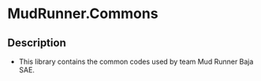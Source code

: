 # MudRunner.Commons

## Description
 - This library contains the common codes used by team Mud Runner Baja SAE.
